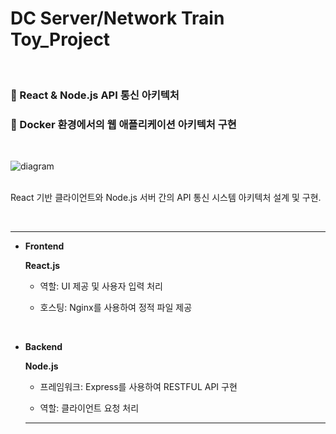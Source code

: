# DC Server/Network Train Toy_Project
<br>

### 📌 React & Node.js API 통신 아키텍처
### 🐋 Docker 환경에서의 웹 애플리케이션 아키텍처 구현
<br>

![diagram](https://github.com/user-attachments/assets/b6a7c206-83ad-465d-9bf3-d1d707c2de25)
<br><br>

React 기반 클라이언트와 Node.js 서버 간의 API 통신 시스템 아키텍처 설계 및 구현.

<br>

---

- **Frontend**
    
    **React.js**
    
    - 역할: UI 제공 및 사용자 입력 처리
    
    - 호스팅: Nginx를 사용하여 정적 파일 제공
 
<br>

- **Backend**
    
    **Node.js** 
    
    - 프레임워크: Express를 사용하여 RESTFUL API 구현
    
    - 역할: 클라이언트 요청 처리
 
  ---
